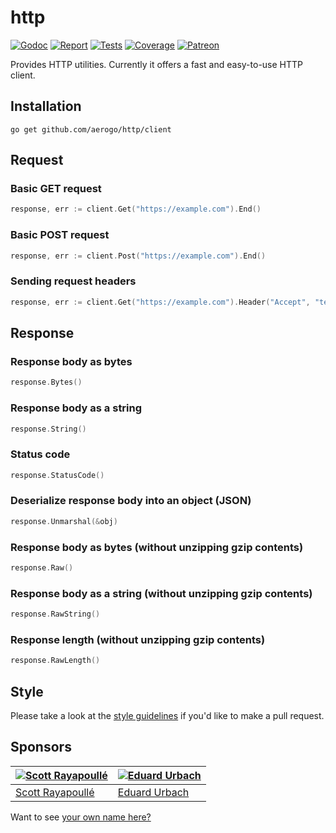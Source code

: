 # http

[![Godoc][godoc-image]][godoc-url]
[![Report][report-image]][report-url]
[![Tests][tests-image]][tests-url]
[![Coverage][coverage-image]][coverage-url]
[![Patreon][patreon-image]][patreon-url]

Provides HTTP utilities. Currently it offers a fast and easy-to-use HTTP client.

## Installation

```shell
go get github.com/aerogo/http/client
```

## Request

### Basic GET request

```go
response, err := client.Get("https://example.com").End()
```

### Basic POST request

```go
response, err := client.Post("https://example.com").End()
```

### Sending request headers

```go
response, err := client.Get("https://example.com").Header("Accept", "text/html").End()
```

## Response

### Response body as bytes

```go
response.Bytes()
```

### Response body as a string

```go
response.String()
```

### Status code

```go
response.StatusCode()
```

### Deserialize response body into an object (JSON)

```go
response.Unmarshal(&obj)
```

### Response body as bytes (without unzipping gzip contents)

```go
response.Raw()
```

### Response body as a string (without unzipping gzip contents)

```go
response.RawString()
```

### Response length (without unzipping gzip contents)

```go
response.RawLength()
```

## Style

Please take a look at the [style guidelines](https://github.com/akyoto/quality/blob/master/STYLE.md) if you'd like to make a pull request.

## Sponsors

| [![Scott Rayapoullé](https://avatars3.githubusercontent.com/u/11772084?s=70&v=4)](https://github.com/soulcramer) | [![Eduard Urbach](https://avatars2.githubusercontent.com/u/438936?s=70&v=4)](https://twitter.com/eduardurbach) |
| --- | --- |
| [Scott Rayapoullé](https://github.com/soulcramer) | [Eduard Urbach](https://eduardurbach.com) |

Want to see [your own name here?](https://www.patreon.com/eduardurbach)

[godoc-image]: https://godoc.org/github.com/aerogo/http?status.svg
[godoc-url]: https://godoc.org/github.com/aerogo/http
[report-image]: https://goreportcard.com/badge/github.com/aerogo/http
[report-url]: https://goreportcard.com/report/github.com/aerogo/http
[tests-image]: https://cloud.drone.io/api/badges/aerogo/http/status.svg
[tests-url]: https://cloud.drone.io/aerogo/http
[coverage-image]: https://codecov.io/gh/aerogo/http/graph/badge.svg
[coverage-url]: https://codecov.io/gh/aerogo/http
[patreon-image]: https://img.shields.io/badge/patreon-donate-green.svg
[patreon-url]: https://www.patreon.com/eduardurbach
